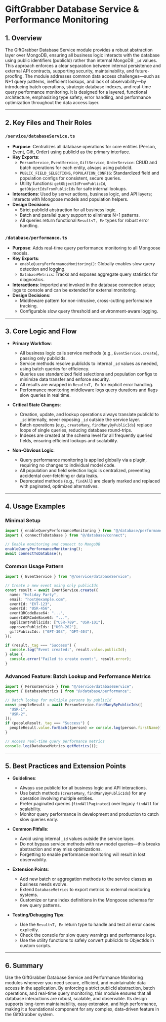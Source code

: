 # GiftGrabber Database Service & Performance Monitoring

## 1. Overview

The GiftGrabber Database Service module provides a robust abstraction layer over MongoDB, ensuring all business logic interacts with the database using public identifiers (publicId) rather than internal MongoDB `_id` values. This approach enforces a clear separation between internal persistence and external API contracts, supporting security, maintainability, and future-proofing. The module addresses common data access challenges—such as N+1 query patterns, inefficient lookups, and lack of observability—by introducing batch operations, strategic database indexes, and real-time query performance monitoring. It is designed for a layered, functional architecture, emphasizing type safety, error handling, and performance optimization throughout the data access layer.

---

## 2. Key Files and Their Roles

### `/service/databaseService.ts`

- **Purpose**: Centralizes all database operations for core entities (Person, Event, Gift, Order) using publicId as the primary interface.
- **Key Exports**:
  - `PersonService`, `EventService`, `GiftService`, `OrderService`: CRUD and batch operations for each entity, always using publicId.
  - `PUBLIC_FIELD_SELECTIONS`, `POPULATION_CONFIG`: Standardized field and population configs for consistent, secure queries.
  - Utility functions: `getObjectIdFromPublicId`, `getObjectIdsFromPublicIds` for safe internal lookups.
- **Interactions**: Used by server actions, business logic, and API layers; interacts with Mongoose models and population helpers.
- **Design Decisions**:
  - Strict publicId abstraction for all business logic.
  - Batch and parallel query support to eliminate N+1 patterns.
  - All queries return functional `Result<T, E>` types for robust error handling.

### `/database/performance.ts`

- **Purpose**: Adds real-time query performance monitoring to all Mongoose models.
- **Key Exports**:
  - `enableQueryPerformanceMonitoring()`: Globally enables slow query detection and logging.
  - `DatabaseMetrics`: Tracks and exposes aggregate query statistics for diagnostics.
- **Interactions**: Imported and invoked in the database connection setup; logs to console and can be extended for external monitoring.
- **Design Decisions**:
  - Middleware pattern for non-intrusive, cross-cutting performance tracking.
  - Configurable slow query threshold and environment-aware logging.

---

## 3. Core Logic and Flow

- **Primary Workflow**:

  - All business logic calls service methods (e.g., `EventService.create`), passing only publicIds.
  - Service methods resolve publicIds to internal `_id` values as needed, using batch queries for efficiency.
  - Queries use standardized field selections and population configs to minimize data transfer and enforce security.
  - All results are wrapped in `Result<T, E>` for explicit error handling.
  - Performance monitoring middleware logs query durations and flags slow queries in real time.

- **Critical State Changes**:

  - Creation, update, and lookup operations always translate publicId to `_id` internally, never exposing `_id` outside the service layer.
  - Batch operations (e.g., `createMany`, `findManyByPublicIds`) replace loops of single queries, reducing database round-trips.
  - Indexes are created at the schema level for all frequently queried fields, ensuring efficient lookups and scalability.

- **Non-Obvious Logic**:
  - Query performance monitoring is applied globally via a plugin, requiring no changes to individual model code.
  - All population and field selection logic is centralized, preventing accidental over-fetching or data leaks.
  - Deprecated methods (e.g., `findAll`) are clearly marked and replaced with paginated, optimized alternatives.

---

## 4. Usage Examples

### Minimal Setup

```typescript
import { enableQueryPerformanceMonitoring } from "@/database/performance";
import { connectToDatabase } from "@/database/connect";

// Enable monitoring and connect to MongoDB
enableQueryPerformanceMonitoring();
await connectToDatabase();
```

### Common Usage Pattern

```typescript
import { EventService } from "@/service/databaseService";

// Create a new event using only publicIds
const result = await EventService.create({
  name: "Holiday Party",
  email: "host@example.com",
  eventId: "EVT-123",
  ownerId: "USR-456",
  eventQRCodeBase64: "...",
  ownerIdQRCodeBase64: "...",
  applicantPublicIds: ["USR-789", "USR-101"],
  approverPublicIds: ["USR-202"],
  giftPublicIds: ["GFT-303", "GFT-404"],
});

if (result._tag === "Success") {
  console.log("Event created:", result.value.publicId);
} else {
  console.error("Failed to create event:", result.error);
}
```

### Advanced Feature: Batch Lookup and Performance Metrics

```typescript
import { PersonService } from "@/service/databaseService";
import { DatabaseMetrics } from "@/database/performance";

// Batch lookup for multiple persons by publicId
const peopleResult = await PersonService.findManyByPublicIds([
  "USR-1",
  "USR-2",
]);
if (peopleResult._tag === "Success") {
  peopleResult.value.forEach((person) => console.log(person.firstName));
}

// Access real-time query performance metrics
console.log(DatabaseMetrics.getMetrics());
```

---

## 5. Best Practices and Extension Points

- **Guidelines**:

  - Always use publicId for all business logic and API interactions.
  - Use batch methods (`createMany`, `findManyByPublicIds`) for any operation involving multiple entities.
  - Prefer paginated queries (`findAllPaginated`) over legacy `findAll` for scalability.
  - Monitor query performance in development and production to catch slow queries early.

- **Common Pitfalls**:

  - Avoid using internal `_id` values outside the service layer.
  - Do not bypass service methods with raw model queries—this breaks abstraction and may miss optimizations.
  - Forgetting to enable performance monitoring will result in lost observability.

- **Extension Points**:

  - Add new batch or aggregation methods to the service classes as business needs evolve.
  - Extend `DatabaseMetrics` to export metrics to external monitoring systems.
  - Customize or tune index definitions in the Mongoose schemas for new query patterns.

- **Testing/Debugging Tips**:
  - Use the `Result<T, E>` return type to handle and test all error cases explicitly.
  - Check the console for slow query warnings and performance logs.
  - Use the utility functions to safely convert publicIds to ObjectIds in custom scripts.

---

## 6. Summary

Use the GiftGrabber Database Service and Performance Monitoring modules whenever you need secure, efficient, and maintainable data access in the application. By enforcing a strict publicId abstraction, batch operations, and real-time query monitoring, this module ensures that all database interactions are robust, scalable, and observable. Its design supports long-term maintainability, easy extension, and high performance, making it a foundational component for any complex, data-driven feature in the GiftGrabber system.
